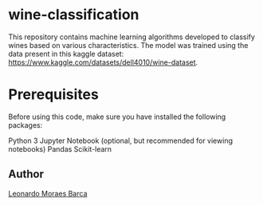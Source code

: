 # wine-classification
 This repository contains machine learning algorithms developed to classify wines based on various characteristics. The model was trained using the data present in this kaggle dataset: https://www.kaggle.com/datasets/dell4010/wine-dataset.
# Prerequisites
 Before using this code, make sure you have installed the following packages:
 
 Python 3
 Jupyter Notebook (optional, but recommended for viewing notebooks)
 Pandas
 Scikit-learn

   <h2>Author</h2>

  <p><a href="https://github.com/LeonardoMBarca">Leonardo Moraes Barca</a></p>
</html>